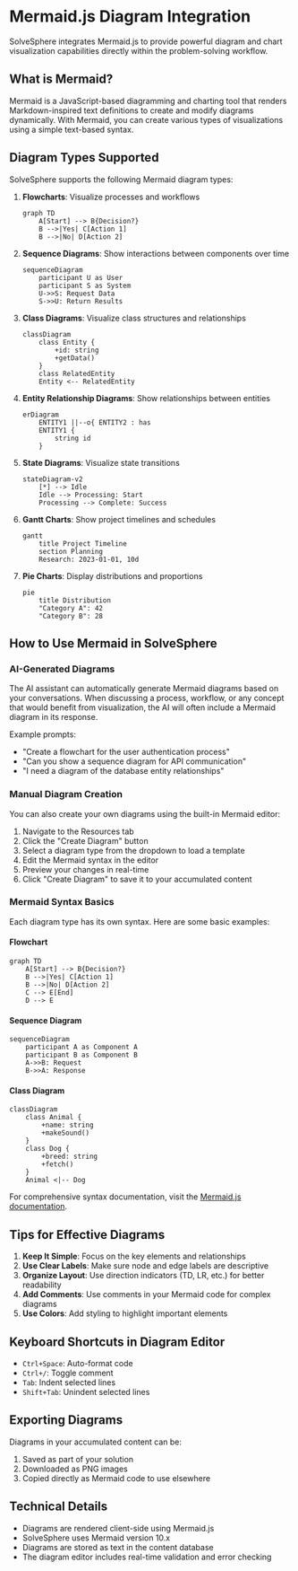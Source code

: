 # Mermaid.js Diagram Integration

SolveSphere integrates Mermaid.js to provide powerful diagram and chart visualization capabilities directly within the problem-solving workflow.

## What is Mermaid?

Mermaid is a JavaScript-based diagramming and charting tool that renders Markdown-inspired text definitions to create and modify diagrams dynamically. With Mermaid, you can create various types of visualizations using a simple text-based syntax.

## Diagram Types Supported

SolveSphere supports the following Mermaid diagram types:

1. **Flowcharts**: Visualize processes and workflows
   ```
   graph TD
       A[Start] --> B{Decision?}
       B -->|Yes| C[Action 1]
       B -->|No| D[Action 2]
   ```

2. **Sequence Diagrams**: Show interactions between components over time
   ```
   sequenceDiagram
       participant U as User
       participant S as System
       U->>S: Request Data
       S->>U: Return Results
   ```

3. **Class Diagrams**: Visualize class structures and relationships
   ```
   classDiagram
       class Entity {
           +id: string
           +getData()
       }
       class RelatedEntity
       Entity <-- RelatedEntity
   ```

4. **Entity Relationship Diagrams**: Show relationships between entities
   ```
   erDiagram
       ENTITY1 ||--o{ ENTITY2 : has
       ENTITY1 {
           string id
       }
   ```

5. **State Diagrams**: Visualize state transitions
   ```
   stateDiagram-v2
       [*] --> Idle
       Idle --> Processing: Start
       Processing --> Complete: Success
   ```

6. **Gantt Charts**: Show project timelines and schedules
   ```
   gantt
       title Project Timeline
       section Planning
       Research: 2023-01-01, 10d
   ```

7. **Pie Charts**: Display distributions and proportions
   ```
   pie
       title Distribution
       "Category A": 42
       "Category B": 28
   ```

## How to Use Mermaid in SolveSphere

### AI-Generated Diagrams

The AI assistant can automatically generate Mermaid diagrams based on your conversations. When discussing a process, workflow, or any concept that would benefit from visualization, the AI will often include a Mermaid diagram in its response.

Example prompts:
- "Create a flowchart for the user authentication process"
- "Can you show a sequence diagram for API communication"
- "I need a diagram of the database entity relationships"

### Manual Diagram Creation

You can also create your own diagrams using the built-in Mermaid editor:

1. Navigate to the Resources tab
2. Click the "Create Diagram" button
3. Select a diagram type from the dropdown to load a template
4. Edit the Mermaid syntax in the editor
5. Preview your changes in real-time
6. Click "Create Diagram" to save it to your accumulated content

### Mermaid Syntax Basics

Each diagram type has its own syntax. Here are some basic examples:

#### Flowchart
```
graph TD
    A[Start] --> B{Decision?}
    B -->|Yes| C[Action 1]
    B -->|No| D[Action 2]
    C --> E[End]
    D --> E
```

#### Sequence Diagram
```
sequenceDiagram
    participant A as Component A
    participant B as Component B
    A->>B: Request
    B->>A: Response
```

#### Class Diagram
```
classDiagram
    class Animal {
        +name: string
        +makeSound()
    }
    class Dog {
        +breed: string
        +fetch()
    }
    Animal <|-- Dog
```

For comprehensive syntax documentation, visit the [Mermaid.js documentation](https://mermaid.js.org/syntax/flowchart.html).

## Tips for Effective Diagrams

1. **Keep It Simple**: Focus on the key elements and relationships
2. **Use Clear Labels**: Make sure node and edge labels are descriptive
3. **Organize Layout**: Use direction indicators (TD, LR, etc.) for better readability
4. **Add Comments**: Use comments in your Mermaid code for complex diagrams
5. **Use Colors**: Add styling to highlight important elements

## Keyboard Shortcuts in Diagram Editor

- `Ctrl+Space`: Auto-format code
- `Ctrl+/`: Toggle comment
- `Tab`: Indent selected lines
- `Shift+Tab`: Unindent selected lines

## Exporting Diagrams

Diagrams in your accumulated content can be:

1. Saved as part of your solution
2. Downloaded as PNG images
3. Copied directly as Mermaid code to use elsewhere

## Technical Details

- Diagrams are rendered client-side using Mermaid.js
- SolveSphere uses Mermaid version 10.x
- Diagrams are stored as text in the content database
- The diagram editor includes real-time validation and error checking 